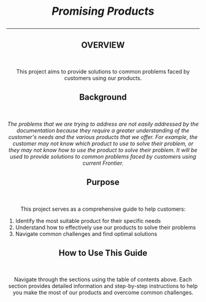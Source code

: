 <html>

<!--- 

Generated by readme-gen. Do not modify this file. Modifications will be overwritten. 
This README is the manual and overview description of the Pinata/Frontier project that aims to provide solutions to common problems faced by customers using our products.

!--->

<h1 id="title" align="center"><strong> <i> Promising Products</i></strong><hr></h1>
<h2 id="overview" align="center"> <strong> OVERVIEW </strong></h2>
<br>
    <p align="center">
        This project aims to provide solutions to common problems faced by customers using our products.
    </p>

<h2 id="background" align="center"><strong> Background </strong></h2>
<br>
    <p align="center"> 
        <i>
The problems that we are trying to address are not easily addressed by the documentation because they require a greater understanding of the customer's needs and the various products that we offer. For example, the customer may not know which product to use to solve their problem, or they may not know how to use the product to solve their problem. It will be used to provide solutions to common problems faced by customers using current Frontier. 
        </i>
    </p>
</p>

<h2 id="purpose" align="center"><strong> Purpose </strong></h2>
<br>
    <p align="center">
        This project serves as a comprehensive guide to help customers:
        <ol>
            <li>Identify the most suitable product for their specific needs</li>
            <li>Understand how to effectively use our products to solve their problems</li>
            <li>Navigate common challenges and find optimal solutions</li>
        </ol>
    </p>

<h2 id="how-to-use" align="center"><strong> How to Use This Guide </strong></h2>
<br>
    <p align="center">
        Navigate through the sections using the table of contents above. Each section provides detailed information and step-by-step instructions to help you make the most of our products and overcome common challenges.
    </p>

</html>